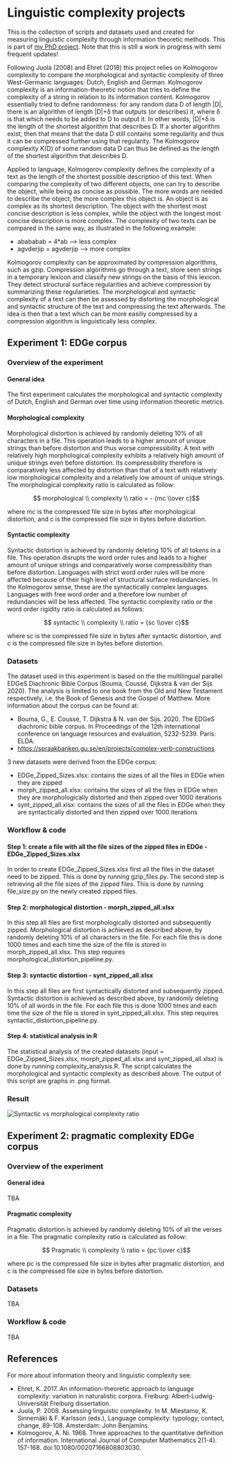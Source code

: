 # Linguistic complexity projects
This is the collection of scripts and datasets used and created for measuring linguistic complexity through information theoretic methods. This is part of [my PhD project](https://www.kuleuven.be/onderzoek/portaal/#/projecten/3H220490?lang=en&hl=en). Note that this is still a work in progress with semi frequent updates!

Following Juola (2008) and Ehret (2018) this project relies on Kolmogorov complexity to compare the morphological and syntactic complexity of three West-Germanic languages: Dutch, English and German. Kolmogorov complexity is an information-theoretic notion that tries to define the complexity of a string in relation to its information content. Kolmogorov essentially tried to define randomness: for any random data D of length |D|, there is an algorithm of length |D|+δ that outputs (or describes) it, where δ is that which needs to be added to D to output it. In other words, |D|+δ is the length of the shortest algorithm that describes D. If a shorter algorithm exist, then that means that the data D still contains some regularity and thus it can be compressed further using that regularity. The Kolmogorov complexity K(D) of some random data D can thus be defined as the length of the shortest algorithm that describes D.

Applied to language, Kolmogorov complexity defines the complexity of a text as the length of the shortest possible description of this text. When comparing the complexity of two different objects, one can try to describe the object, while being as concise as possible. The more words are needed to describe the object, the more complex this object is. An object is as complex as its shortest description. The object with the shortest most concise description is less complex, while the object with the longest most concise description is more complex. The complexity of two texts can be compared in the same way, as illustrated in the following example:

- abababab = 4*ab --> less complex
- agvderjip = agvderjip --> more complex

Kolmogorov complexity can be approximated by compression algorithms, such as gzip. Compression algorithms go through a text, store seen strings in a temporary lexicon and classify new strings on the basis of this lexicon. They detect structural surface regularities and achieve compression by summarizing these regularieties. The morphological and syntactic complexity of a text can then be assessed by distorting the morphological and syntactic structure of the text and compressing the text afterwards. The idea is then that a text which can be more easiliy compressed by a compression algorithm is linguistically less complex. 

## Experiment 1: EDGe corpus

### Overview of the experiment
#### General idea
The first experiment calculates the morphological and syntactic complexity of Dutch, English and German over time using information theoretic metrics.

#### Morphological complexity
Morphological distortion is achieved by randomly deleting 10% of all characters in a file. This operation leads to a higher amount of unique strings than before distortion and thus worse compressibility. A text with relatively high morphological complexity exhibits a relatively high amount of unique strings even before distortion. Its compressibility therefore is comparatively less affected by distortion than that of a text with relatively low morphological complexity and a relatively low amount of unique strings. The morphological complexity ratio is calculated as follow:

$$ morphological \\ complexity \\ ratio = - {mc \\over c}$$

where mc is the compressed file size in bytes after morphological distortion, and c is the compressed file size in bytes before distortion.

#### Syntactic complexity
Syntactic distortion is achieved by randomly deleting 10% of all tokens in a file. This operation disrupts the word order rules and leads to a higher amount of unique strings and comparatively worse compressibility than before distortion. Languages with strict word order rules will be more affected because of their high level of structural surface redundancies. In the Kolmogorov sense, these are the syntactically complex languages. Languages with free word order and a therefore low number of redundancies will be less affected. The syntactic complexity ratio or the word order rigidity ratio is calculated as follows:

$$ syntactic \\ complexity \\ ratio = {sc \\over c}$$

where sc is the compressed file size in bytes after syntactic distortion, and c is the compressed file size in bytes before distortion. 

### Datasets
The dataset used in this experiment is based on the the multilingual parallel EDGeS Diachronic Bible Corpus (Bouma, Coussé, Dijkstra & van der Sijs 2020). The analysis is limited to one book from the Old and New Testament respectively, i.e. the Book of Genesis and the Gospel of Matthew. More information about the corpus can be found at:
- Bouma, G., E. Coussé, T. Dijkstra & N. van der Sijs. 2020. The EDGeS diachronic bible corpus. In Proceedings of the 12th international conference on language resources and evaluation, 5232-5239. Paris: ELDA.
- https://spraakbanken.gu.se/en/projects/complex-verb-constructions

3 new datasets were derived from the EDGe corpus:
- EDGe_Zipped_Sizes.xlsx: contains the sizes of all the files in EDGe when they are zipped
- morph_zipped_all.xlsx: contains the sizes of all the files in EDGe when they are morphologically distorted and then zipped over 1000 iterations
- synt_zipped_all.xlsx: contains the sizes of all the files in EDGe when they are syntactically distorted and then zipped over 1000 iterations

### Workflow & code
#### Step 1: create a file with all the file sizes of the zipped files in EDGe - EDGe_Zipped_Sizes.xlsx
In order to create EDGe_Zipped_Sizes.xlsx first all the files in the dataset need to be zipped. This is done by running gzip_files.py. The second step is retrieving all the file sizes of the zipped files. This is done by running file_size.py on the newly created zipped files.

#### Step 2: morphological distortion - morph_zipped_all.xlsx
In this step all files are first morphologically distorted and subsequently zipped. Morphological distortion is achieved as described above, by randomly deleting 10% of all characters in the file. For each file this is done 1000 times and each time the size of the file is stored in morph_zipped_all.xlsx. This step requires morphological_distortion_pipeline.py.

#### Step 3: syntactic distortion - synt_zipped_all.xlsx
In this step all files are first syntactically distorted and subsequently zipped. Syntactic distortion is achieved as described above, by randomly deleting 10% of all words in the file. For each file this is done 1000 times and each time the size of the file is stored in synt_zipped_all.xlsx. This step requires syntactic_distortion_pipeline.py.

#### Step 4: statistical analysis in R
The statistical analysis of the created datasets (input = EDGe_Zipped_Sizes.xlsx, morph_zipped_all.xlsx and synt_zipped_all.xlsx) is done by running complexity_analysis.R. The script calculates the morphological and syntactic complexity as described above. The output of this script are graphs in .png format.

### Result
![Syntactic vs morphological complexity ratio](https://user-images.githubusercontent.com/107923146/212687027-2c4eaac4-89a9-45b5-b8bf-000191aa7c16.png)

## Experiment 2: pragmatic complexity EDGe corpus
### Overview of the experiment
#### General idea
TBA

#### Pragmatic complexity
Pragmatic distortion is achieved by randomly deleting 10% of all the verses in a file. The pragmatic complexity ratio is calculated as follow:

$$ Pragmatic \\ complexity \\ ratio = {pc \\over c}$$

where pc is the compressed file size in bytes after pragmatic distortion, and c is the compressed file size in bytes before distortion.

### Datasets
TBA

### Workflow & code
TBA

## References
For more about information theory and linguistic complexity see:
- Ehret, K. 2017. An information-theoretic approach to language complexity: variation in naturalistic corpora. Freiburg: Albert-Ludwig-Universität Freiburg dissertation.
- Juola, P. 2008. Assessing linguistic complexity. In M. Miestamo, K. Sinnemäki & F. Karlsson (eds.), Language complexity: typology, contact, change, 89-108. Amsterdam: John Benjamins.
- Kolmogorov, A. Ni. 1968. Three approaches to the quantitative definition of information. International Journal of Computer Mathematics 2(1-4). 157-168. doi:10.1080/00207166808803030.

